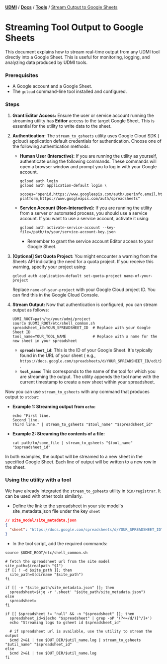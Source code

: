 [**UDMI**](../../) / [**Docs**](../) / [**Tools**](./) / [Stream Output to Google Sheets](#)

# Streaming Tool Output to Google Sheets

This document explains how to stream real-time output from any UDMI tool
directly into a Google Sheet. This is useful for monitoring, logging, and
analyzing data produced by UDMI tools.

### Prerequisites

* A Google account and a Google Sheet.
* The `gcloud` command-line tool installed and configured.

### Steps

1. **Grant Editor Access:** Ensure the user or service account running the
   streaming utility has **Editor** access to the target Google Sheet. This is
   essential for the utility to write data to the sheet.

2. **Authentication:** The `stream_to_gsheets` utility uses Google Cloud SDK (
   gcloud) application default credentials for authentication. Choose one of the
   following authentication methods:

    * **Human User (Interactive):**  If you are running the utility as yourself,
      authenticate using the following commands. These commands will open a
      browser window and prompt you to log in with your Google account.

      ```shell
      gcloud auth login
      gcloud auth application-default login \
      --scopes="openid,https://www.googleapis.com/auth/userinfo.email,https://www.googleapis.com/auth/cloud-platform,https://www.googleapis.com/auth/spreadsheets"
      ```

    * **Service Account (Non-Interactive):** If you are running the utility from
      a server or automated process, you should use a service account.
      If you want to use a service account, activate it using:

      ```shell
      gcloud auth activate-service-account --key-file=/path/to/your/service-account-key.json
      ```
        * Remember to grant the service account Editor access to your Google
          Sheet.

3. **[Optional] Set Quota Project:**  You might encounter a warning from the
   Sheets API indicating the need for a quota project. If you receive this
   warning, specify your project using:

    ```shell
    gcloud auth application-default set-quota-project name-of-your-project
    ```

   Replace `name-of-your-project` with your Google Cloud project ID. You can
   find this in the Google Cloud Console.

4. **Stream Output:**
   Now that authentication is configured, you can stream output as follows:

    ```shell
    UDMI_ROOT=path/to/your/udmi/project
    source $UDMI_ROOT/etc/shell_common.sh
    spreadsheet_id=YOUR_SPREADSHEET_ID  # Replace with your Google Sheet ID
    tool_name=YOUR_TOOL_NAME            # Replace with a name for the new sheet in your spreadsheet
    ```

    * **`spreadsheet_id`:**  This is the ID of your Google Sheet. It's typically
      found in the URL of your sheet (
      e.g., `https://docs.google.com/spreadsheets/d/YOUR_SPREADSHEET_ID/edit`).
    * **`tool_name`:**  This corresponds to the name of the tool for which you 
      are streaming the output. The utility appends the tool name with the 
      current timestamp to create a *new* sheet within your spreadsheet. 


Now you can use `stream_to_gsheets` with any command that produces output to `stdout`:

* **Example 1: Streaming output from `echo`:**
  ```shell
  echo "First line.
  Second line.
  Third line." | stream_to_gsheets "$tool_name" "$spreadsheet_id"
  ```

* **Example 2: Streaming the contents of a file:**

  ```shell
  cat path/to/some_file | stream_to_gsheets "$tool_name" "$spreadsheet_id"
  ```

   
In both examples, the output will be streamed to a new sheet in the specified 
Google Sheet. Each line of output will be written to a new row in the sheet.


### Using the utility with a tool

We have already integrated the `stream_to_gsheets` utility in `bin/registrar`. 
It can be used with other tools similarly.

* Define the link to the spreadsheet in your site model's site_metadata.json
  file under the key `sheet`
```json lines
// site_model/site_metadata.json
{
  "sheet": "https://docs.google.com/spreadsheets/d/YOUR_SPREADSHEET_ID"
}
```
* In the tool script, add the required commands:
```shell
source $UDMI_ROOT/etc/shell_common.sh

# fetch the spreadsheet url from the site model
site_path=$(realpath "$1")
if [[ ! -d $site_path ]]; then
  site_path=$(dirname "$site_path")
fi

if [[ -e "$site_path/site_metadata.json" ]]; then
  spreadsheet=$(jq -r '.sheet' "$site_path/site_metadata.json")
else
  spreadsheet=
fi

if [[ $spreadsheet != "null" && -n "$spreadsheet" ]]; then
  spreadsheet_id=$(echo "$spreadsheet" | grep -oP '(?<=/d/)[^/]+')
  echo "Streaming logs to gsheet id $spreadsheet_id"
  
  # if spreadsheet url is available, use the utility to stream the output
  $cmd 2>&1 | tee $OUT_DIR/$util_name.log | stream_to_gsheets "$util_name" "$spreadsheet_id"
else
  $cmd 2>&1 | tee $OUT_DIR/$util_name.log
fi
```